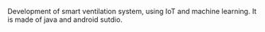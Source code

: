 Development of smart ventilation system, using IoT and machine learning.
It is made of java and android sutdio.
